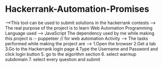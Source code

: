 # Hackerrank-Automation-Promises


-->This tool can be used to submit solutions in the hackerrank contests
--> The real purpose of the project is to learn Web Automation 
Programming Language used --> JavaScript
The dependency used by me while making this project is :- puppeteer // for web automation
Activity --> The tasks performed while making the project are 
-->  1.Open the browser 
     2.Get a tab 
     3.Go to the Hackerrank login page
     4.Type the Username and Password and click login button
     5. go to the algorithm section
     6. select warmup subdomain
     7. select every question and submit

 
